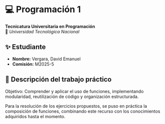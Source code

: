 # 💻 Programación 1  
**Tecnicatura Universitaria en Programación**  
📍 *Universidad Tecnológica Nacional*  

## ✨ Estudiante  
- **Nombre:** Vergara, David Emanuel  
- **Comisión:** M2025-5

## 📂 Descripción del trabajo práctico
Objetivo:
Comprender y aplicar el uso de funciones, implementando modularidad, reutilización de código y organización estructurada.

Para la resolución de los ejercicios propuestos, se puso en práctica la composición de funciones, combinando este recurso con los conocimientos adquiridos hasta el momento.

